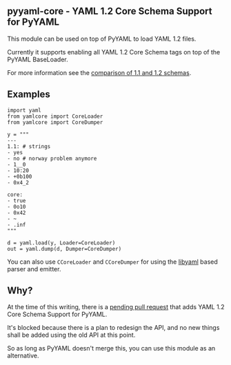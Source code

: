 ## pyyaml-core - YAML 1.2 Core Schema Support for PyYAML

This module can be used on top of PyYAML to load YAML 1.2 files.

Currently it supports enabling all YAML 1.2 Core Schema tags on top
of the PyYAML BaseLoader.

For more information see the [comparison of 1.1 and 1.2
schemas](https://perlpunk.github.io/yaml-test-schema/schemas.html).

## Examples

    import yaml
    from yamlcore import CoreLoader
    from yamlcore import CoreDumper

    y = """
    ---
    1.1: # strings
    - yes
    - no # norway problem anymore
    - 1__0
    - 10:20
    - +0b100
    - 0x4_2

    core:
    - true
    - 0o10
    - 0x42
    - ~
    - .inf
    """

    d = yaml.load(y, Loader=CoreLoader)
    out = yaml.dump(d, Dumper=CoreDumper)

You can also use `CCoreLoader` and `CCoreDumper` for using the
[libyaml](https://github.com/yaml/libyaml) based parser and emitter.

## Why?

At the time of this writing, there is a [pending pull
request](https://github.com/yaml/pyyaml/pull/555) that adds YAML 1.2 Core
Schema Support for PyYAML.

It's blocked because there is a plan to redesign the API, and no new things
shall be added using the old API at this point.

So as long as PyYAML doesn't merge this, you can use this module as an
alternative.
